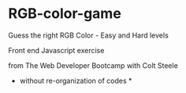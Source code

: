 # RGB-color-game
Guess the right RGB Color - Easy and Hard levels

Front end Javascript exercise 

from The Web Developer Bootcamp with Colt Steele
 * without re-organization of codes * 
